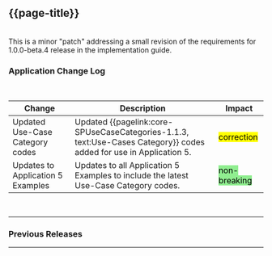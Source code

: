 ## {{page-title}}
<br>
This is a minor "patch" addressing a small revision of the requirements for 1.0.0-beta.4 release in the implementation guide.
<br>

### Application Change Log


<br>


| Change                                    | Description                                     | Impact                                                                  | 
|-------------------------------------------|-------------------------------------------------|-------------------------------------------------------------------------|
| Updated Use-Case Category codes   | Updated {{pagelink:core-SPUseCaseCategories-1.1.3, text:Use-Cases Category}}  codes added for use in Application 5. |  <mark style="background-color: Yellow">correction</mark>  |
| Updates to Application 5 Examples   | Updates to all Application 5 Examples to include the latest Use-Case Category codes. |   <mark style="background-color: LightGreen">non-breaking</mark>  |

<br>
<hr>

### Previous Releases

<hr>